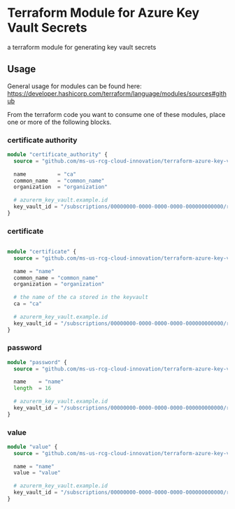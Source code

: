 # Terraform Module for Azure Key Vault Secrets

a terraform module for generating key vault secrets

##  Usage

General usage for modules can be found here: https://developer.hashicorp.com/terraform/language/modules/sources#github

From the terraform code you want to consume one of these modules, place one or more of the following blocks. 

### certificate authority

```terraform
module "certificate_authority" {
  source = "github.com/ms-us-rcg-cloud-innovation/terraform-azure-key-vault-secrets//modules/key-vault-certificate-authority"
  
  name          = "ca"
  common_name   = "common_name"
  organization  = "organization"
    
  # azurerm_key_vault.example.id
  key_vault_id = "/subscriptions/00000000-0000-0000-0000-000000000000/resourceGroups/mygroup1/providers/Microsoft.KeyVault/vaults/vault1"
}

```

### certificate

```terraform

module "certificate" {
  source = "github.com/ms-us-rcg-cloud-innovation/terraform-azure-key-vault-secrets//modules/key-vault-certificate"
  
  name = "name"
  common_name = "common_name"
  organization = "organization"
  
  # the name of the ca stored in the keyvault
  ca = "ca"
    
  # azurerm_key_vault.example.id
  key_vault_id = "/subscriptions/00000000-0000-0000-0000-000000000000/resourceGroups/mygroup1/providers/Microsoft.KeyVault/vaults/vault1"
}
```

### password

```terraform
module "password" {
  source = "github.com/ms-us-rcg-cloud-innovation/terraform-azure-key-vault-secrets//modules/key-vault-password"
  
  name    = "name"
  length  = 16
  
  # azurerm_key_vault.example.id
  key_vault_id = "/subscriptions/00000000-0000-0000-0000-000000000000/resourceGroups/mygroup1/providers/Microsoft.KeyVault/vaults/vault1"
}
```

### value 

```terraform
module "value" {
  source = "github.com/ms-us-rcg-cloud-innovation/terraform-azure-key-vault-secrets//modules/key-vault-value"
  
  name = "name"
  value = "value"
  
  # azurerm_key_vault.example.id
  key_vault_id = "/subscriptions/00000000-0000-0000-0000-000000000000/resourceGroups/mygroup1/providers/Microsoft.KeyVault/vaults/vault1"
}
```
